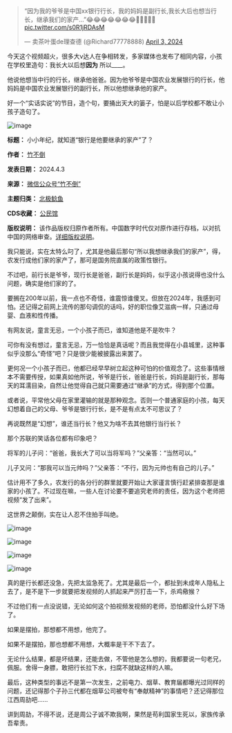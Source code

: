 
> “因为我的爷爷是中国xx银行行长，我的妈妈是副行长,我长大后也想当行长，继承我们的家产…”😂😂😂😂😂😂😂🤣🤣🤣🤣🤣 [pic.twitter.com/s0R1jRDAsM](https://t.co/s0R1jRDAsM)
> 
> 
> — 卖茶叶蛋de理查德 (@Richard77778888) [April 3, 2024](https://twitter.com/Richard77778888/status/1775417855401742603?ref_src=twsrc%5Etfw)



今天这个视频超火，很多大v达人在争相转发，多家媒体也发布了相同内容，小孩在学校里造句：我长大以后想****因为**** 所以\_\_\_\_。


他说他想当中行的行长，继承他爸爸。因为他爷爷是中国农业发展银行的行长，他妈妈是中国农业发展银行的副行长，所以他想继承他的家产。


好一个“实话实说”的节目，造个句，要捅出天大的篓子，怕是以后学校都不敢让小孩子造句了。


![image](https://chinadigitaltimes.net/chinese/files/2024/04/post-706468-660d398de1440.png)




**标题：** 小小年纪，就知道“银行是他要继承的家产”了？  

**作者：** [竹不倒](https://chinadigitaltimes.net/space/竹不倒)  

**发表日期：** 2024.4.3  

**来源：** [微信公众号“竹不倒”](https://web.archive.org/web/https://mp.weixin.qq.com/s/iO4yJ0CocW6tIGFHCoeXBg)  

**主题归类：** [北极鲶鱼](https://chinadigitaltimes.net/space/北极鲶鱼)  

**CDS收藏：** [公民馆](https://chinadigitaltimes.net/space/%E5%85%AC%E6%B0%91%E9%A6%86)  

**版权说明：** 该作品版权归原作者所有。中国数字时代仅对原作进行存档，以对抗中国的网络审查。[详细版权说明](https://chinadigitaltimes.net/chinese/copyright)。


我只能说，实在太特么叼了，尤其是他最后那句“所以我想继承我们的家产”，得，农发行成他们家的家产了，那可是国务院直属的政策性银行。


不过吧，前行长是爷爷，现行长是爸爸，副行长是妈妈，似乎这小孩说得也没什么问题，确实是他们家的了。


要搁在200年以前，我一点也不奇怪，谁震惊谁傻叉。但放在2024年，我感到可怕。还记得之前网上流传的那句调侃的话吗，好的职位像艾滋病一样，只通过母婴、血液和性传播。


有网友说，童言无忌，一个小孩子而已，谁知道他是不是吹牛？


可你有没有想过，童言无忌，万一恰恰是真话呢？而且我觉得在小县城里，这种事似乎没那么“奇怪”吧？只是很少能被披露出来罢了。


更何况一个小孩子而已，他都已经早早树立起这种可怕的价值观念了。这些事情根本不需要传授，如果真如他所说，爷爷是行长，爸爸是行长，妈妈是副行长，那每天的耳濡目染，自然让他觉得自己就只需要通过“继承”的方式，得到那个位置。


或者说，平常他父母在家里灌输的就是那种观念。否则一个普通家庭的小孩，每天幻想着自己的父母、爷爷是银行行长，是不是有点太不可思议了？


再说既然是“幻想”，谁还当行长？他又为啥不去其他银行当行长？


那个苏联的笑话各位都有印象吧？


将军的儿子问：“爸爸，我长大了可以当将军吗？”父亲答：“当然可以。”


儿子又问：“那我可以当元帅吗？”父亲答：“不行，因为元帅也有自己的儿子。”


估计用不了多久，农发行的各分行的群里就要开始让大家谨言慎行赶紧排查那是谁家的小孩了。不过现在嘛，一些人在讨论要不要追究老师的责任，因为这个老师把视频“发了出来”。


这世界之颠倒，实在让人忍不住拍手叫绝。


![image](https://chinadigitaltimes.net/chinese/files/2024/04/post-706468-660d398de96bd.png)


![image](https://chinadigitaltimes.net/chinese/files/2024/04/post-706468-660d398df2c28.png)


![image](https://chinadigitaltimes.net/chinese/files/2024/04/post-706468-660d398e07d14.png)


![image](https://chinadigitaltimes.net/chinese/files/2024/04/post-706468-660d398e13ebb.png)


真的是行长都还没急，先把太监急死了。尤其是最后一个，都扯到未成年人隐私上去了，是不是下一步就要把发视频的人抓起来严厉打击一下，杀鸡儆猴？


不过他们有一点没说错，无论如何这个拍视频发视频的老师，恐怕都没什么好下场了。


如果是摆拍，那想都不用想，他完了。


如果不是摆拍，那也想都不用想，大概率是干不下去了。


无论什么结果，都是坏结果，还能去做，不管他是怎么想的，我都要说一句老兄，佩服。舍得一身膘，敢把行长拉下水，扫腐不就缺这样的人嘛。


最后，这种类型的事远不是第一次发生，之前电力、烟草、教育届都曝光过同样的问题，还记得那个子孙三代都在烟草公司被夸有“奉献精神”的事情吧？还记得那位江西周劼吧……


讲到周劼，不得不说，还是周公子诚不欺我啊，果然是苟利国家生死以，家族传承吾辈责。


